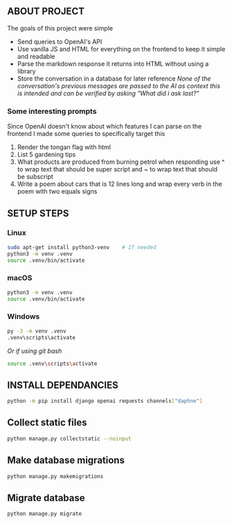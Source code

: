 ## ABOUT PROJECT
The goals of this project were simple
- Send queries to OpenAI's API
- Use vanilla JS and HTML for everything on the frontend to keep it simple and readable
- Parse the markdown response it returns into HTML without using a library
- Store the conversation in a database for later reference
    *None of the conversation's previous messages are passed to the AI as context*
    *this is intended and can be verified by asking "What did i ask last?"*
### Some interesting prompts
Since OpenAI doesn't know about which features I can parse on the frontend I made some queries to specifically target this
1. Render the tongan flag with html
2. List 5 gardening tips
3. What products are produced from burning petrol when responding use ^ to wrap text that should be super script and ~ to wrap text that should be subscript
4. Write a poem about cars that is 12 lines long and wrap every verb in the poem with two equals signs


## SETUP STEPS

### Linux
```bash
sudo apt-get install python3-venv    # If needed
python3 -m venv .venv
source .venv/bin/activate
```

### macOS
```bash
python3 -m venv .venv
source .venv/bin/activate
```

### Windows
```bash
py -3 -m venv .venv
.venv\scripts\activate
```
*Or if using git bash*
```bash
source .venv\scripts\activate
```

## INSTALL DEPENDANCIES
```bash
python -m pip install django openai requests channels["daphne"]
```
## Collect static files
```bash
python manage.py collectstatic --noinput
```
## Make database migrations
```bash
python manage.py makemigrations
```
## Migrate database
```bash
python manage.py migrate
```